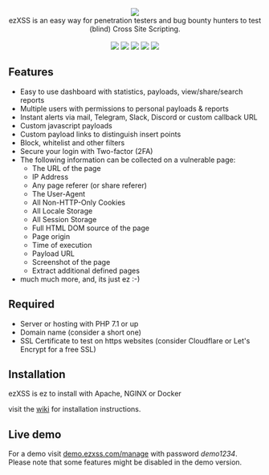 <p align="center">
  <img src="https://i.imgur.com/oPtfbDG.png"><br>
  ezXSS is an easy way for penetration testers and bug 
  bounty hunters to test (blind) Cross Site Scripting.<br><br>
  <img src="https://img.shields.io/github/release/ssl/ezXSS">
  <img src="https://img.shields.io/github/issues/ssl/ezXSS">
  <img src="https://img.shields.io/github/forks/ssl/ezXSS">
  <img src="https://img.shields.io/github/stars/ssl/ezXSS">
  <img src="https://img.shields.io/github/license/ssl/ezXSS">
</p>

## Features
* Easy to use dashboard with statistics, payloads, view/share/search reports
* Multiple users with permissions to personal payloads & reports
* Instant alerts via mail, Telegram, Slack, Discord or custom callback URL
* Custom javascript payloads
* Custom payload links to distinguish insert points
* Block, whitelist and other filters
* Secure your login with Two-factor (2FA)
* The following information can be collected on a vulnerable page:
    * The URL of the page
    * IP Address
    * Any page referer (or share referer)
    * The User-Agent
    * All Non-HTTP-Only Cookies
    * All Locale Storage
    * All Session Storage
    * Full HTML DOM source of the page
    * Page origin
    * Time of execution
    * Payload URL
    * Screenshot of the page
    * Extract additional defined pages
* much much more, and, its just ez :-)

## Required
* Server or hosting with PHP 7.1 or up
* Domain name (consider a short one)
* SSL Certificate to test on https websites (consider Cloudflare or Let's Encrypt for a free SSL)

## Installation
ezXSS is ez to install with Apache, NGINX or Docker

visit the [wiki](https://github.com/ssl/ezXSS/wiki/Installation) for installation instructions.

## Live demo
For a demo visit [demo.ezxss.com/manage](https://demo.ezxss.com/manage) with password *demo1234*. Please note that some features might be disabled in the demo version.
